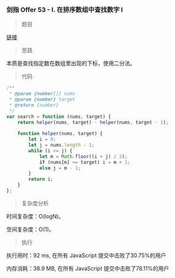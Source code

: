 ### 剑指 Offer 53 - I. 在排序数组中查找数字 I

> 题目

[链接](https://leetcode-cn.com/problems/zai-pai-xu-shu-zu-zhong-cha-zhao-shu-zi-lcof/)

> 思路

本质是查找指定数在数组里出现的下标，使用二分法。

> 代码

```js
/**
 * @param {number[]} nums
 * @param {number} target
 * @return {number}
 */
var search = function (nums, target) {
    return helper(nums, target) - helper(nums, target - 1);
    
    function helper(nums, target) {
        let i = 0;
        let j = nums.length - 1;
        while (i <= j) {
            let m = Math.floor((i + j) / 2);
            if (nums[m] <= target) i = m + 1;
            else j = m - 1;
        }
        return i;
    }
};

```

> 复杂度分析

时间复杂度：O(logN)。

空间复杂度：O(1)。

> 执行

执行用时：92 ms, 在所有 JavaScript 提交中击败了30.75%的用户

内存消耗：38.9 MB, 在所有 JavaScript 提交中击败了78.11%的用户
